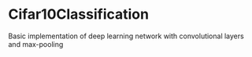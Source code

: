 # Cifar10Classification

Basic implementation of deep learning network with convolutional layers and max-pooling
